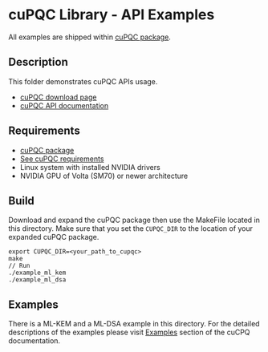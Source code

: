 # cuPQC Library - API Examples

All examples are shipped within [cuPQC package](https://developer.nvidia.com/cupqc-downloads).

## Description

This folder demonstrates cuPQC APIs usage.

* [cuPQC download page](https://developer.nvidia.com/cupqc-downloads)
* [cuPQC API documentation](https://docs.nvidia.com/cuda/cupqc/index.html)

## Requirements

* [cuPQC package](https://developer.nvidia.com/cupqc-downloads)
* [See cuPQC requirements](https://docs.nvidia.com/cuda/cupqc/requirements.html)
* Linux system with installed NVIDIA drivers
* NVIDIA GPU of Volta (SM70) or newer architecture

## Build
Download and expand the cuPQC package then use the MakeFile located in this directory. Make sure that you set the `CUPQC_DIR` to the location of your expanded cuPQC package.

```
export CUPQC_DIR=<your_path_to_cupqc>
make
// Run
./example_ml_kem
./example_ml_dsa
```

## Examples

There is a ML-KEM and a ML-DSA example in this directory. 
For the detailed descriptions of the examples please visit [Examples](https://docs.nvidia.com/cuda/cupqc/examples.html) section of the cuCPQ documentation.

